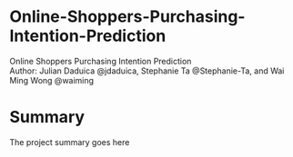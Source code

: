 # Online-Shoppers-Purchasing-Intention-Prediction
Online Shoppers Purchasing Intention Prediction
</br> Author: Julian Daduica @jdaduica, Stephanie Ta @Stephanie-Ta, and Wai Ming Wong @waiming


# Summary

The project summary goes here
